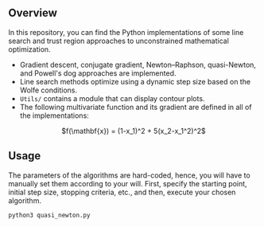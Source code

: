 ## Overview
In this repository, you can find the Python implementations of some line search and trust region approaches to unconstrained mathematical optimization.
* Gradient descent, conjugate gradient, Newton–Raphson, quasi-Newton, and Powell's dog approaches are implemented.
* Line search methods optimize using a dynamic step size based on the Wolfe conditions.
* `Utils/` contains a module that can display contour plots.
* The following multivariate function and its gradient are defined in all of the implementations:
<p align="center">
$f(\mathbf{x}) = (1-x_1)^2 + 5(x_2-x_1^2)^2$
</p>


## Usage
The parameters of the algorithms are hard-coded, hence, you will have to manually set them according to your will. First, specify the starting point, initial step size, stopping criteria, etc., and then, execute your chosen algorithm.
```
python3 quasi_newton.py
```